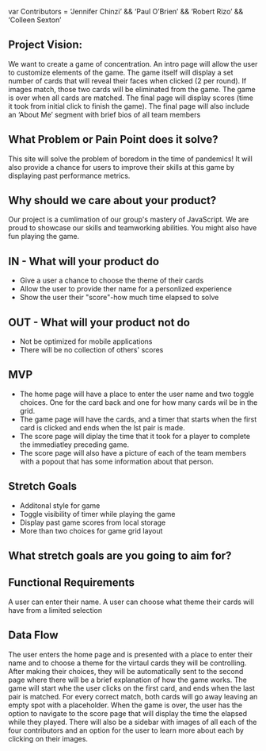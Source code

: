 var Contributors = ‘Jennifer Chinzi’ && ‘Paul O’Brien’ && ‘Robert Rizo’ && ‘Colleen Sexton’

## Project Vision:

We want to create a game of concentration. An intro page will allow the user to customize elements of the game. The game itself will display a set number of cards that will reveal their faces when clicked (2 per round). If images match, those two cards will be eliminated from the game. The game is over when all cards are matched. The final page will display scores (time it took from initial click to finish the game). The final page will also include an ‘About Me’ segment with brief bios of all team members

## What Problem or Pain Point does it solve?

This site will solve the problem of boredom in the time of pandemics! It will also provide a chance for users to improve their skills at this game by displaying past performance metrics.

## Why should we care about your product?

Our project is a cumlimation of our group's mastery of JavaScript. We are proud to showcase our skills and teamworking abilities. You might also have fun playing the game.

## IN - What will your product do
 - Give a user a chance to choose the theme of their cards
 - Allow the user to provide ther name for a personlized experience
 - Show the user their "score"-how much time elapsed to solve
 
 ## OUT - What will your product not do
 - Not be optimized for mobile applications
 - There will be no collection of others' scores
 
 ## MVP
 - The home page will have a place to enter the user name and two toggle choices. One for the card back and one for how many cards wil be in the grid.
 - The game page will have the cards, and a timer that starts when the first card is clicked and ends when the lst pair is made.
 - The score page will diplay the time that it took for a player to complete the immediatley preceding game. 
 - The score page will also have a picture of each of the team members with a popout that has some information about that person.
 
 ## Stretch Goals
 - Additonal style for game
 - Toggle visibility of timer while playing the game 
 - Display past game scores from local storage
 - More than two choices for game grid layout

## What stretch goals are you going to aim for?

## Functional Requirements

A user can enter their name.
A user can choose what theme their cards will have from a limited selection

## Data Flow

The user enters the home page and is presented with a place to enter their name and to choose a theme for the virtaul cards they will be controlling.
After making their choices, they will be automatically sent to the second page where there will be a brief explanation of how the game works. The game will start whe the user clicks on the first card, and ends when the last pair is matched. For every correct match, both cards will go away leaving an empty spot with a placeholder.
When the game is over, the user has the option to navigate to the score page that will display the time the elapsed while they played. There will also be a sidebar with images of all each of the four contributors and an option for the user to learn more about each by clicking on their images. 
